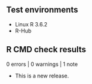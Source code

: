 ## Test environments
* Linux R 3.6.2
* R-Hub


## R CMD check results

0 errors | 0 warnings | 1 note

* This is a new release.
